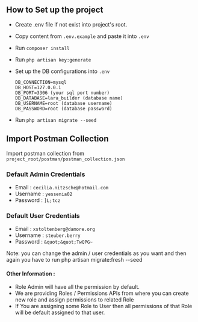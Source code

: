 ## How to Set up the project

- Create .env file if not exist into project's root.
- Copy content from `.env.example` and paste it into `.env`
- Run `composer install`
- Run `php artisan key:generate`
- Set up the DB configurations into `.env`

      DB_CONNECTION=mysql
      DB_HOST=127.0.0.1
      DB_PORT=3306 (your sql port number)
      DB_DATABASE=lara_builder (database name)
      DB_USERNAME=root (database username)
      DB_PASSWORD=root (database password)


- Run `php artisan migrate --seed`

## Import Postman Collection

Import postman collection from `project_root/postman/postman_collection.json`

### Default Admin Credentials

- Email : `cecilia.nitzsche@hotmail.com`
- Username : `yessenia02`
- Password : `]L;tcz`
### Default User Credentials

- Email : `xstoltenberg@damore.org`
- Username : `steuber.berry`
- Password : `&quot;&quot;TwQPG~`

Note: you can change the admin / user credentials as you want and then again you have to run php artisan migrate:fresh --seed


#### Other Information :

- Role Admin will have all the permission by default.
- We are providing Roles / Permissions APIs from where you can create new role and assign permissions to related Role
- If You are assigning some Role to User then all permissions of that Role will be default assigned to that user.
